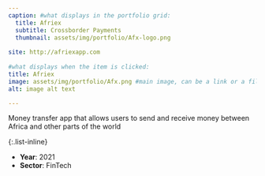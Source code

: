 ```yaml
---
caption: #what displays in the portfolio grid:
  title: Afriex
  subtitle: Crossborder Payments
  thumbnail: assets/img/portfolio/Afx-logo.png
  
site: http://afriexapp.com
  
#what displays when the item is clicked:
title: Afriex
image: assets/img/portfolio/Afx.png #main image, can be a link or a file in assets/img/portfolio
alt: image alt text

---
```

Money transfer app that allows users to send and receive money between Africa and other parts of the world

{:.list-inline} 
- **Year**: 2021
- **Sector**: FinTech

